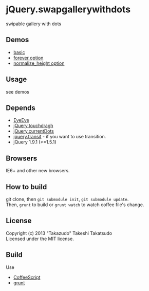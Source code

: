 # jQuery.swapgallerywithdots

swipable gallery with dots

## Demos

* [basic](http://takazudo.github.io/jQuery.swapgallerywithdots/demos/basic/)
* [forever option](http://takazudo.github.io/jQuery.swapgallerywithdots/demos/forever/)
* [normalize_height option](http://takazudo.github.io/jQuery.swapgallerywithdots/demos/normalize_height/)

## Usage

see demos

## Depends

* [EveEve](https://github.com/Takazudo/EveEve)
* [jQuery.touchdragh](https://github.com/Takazudo/jQuery.touchdragh)
* [jQuery.currentDots](https://github.com/Takazudo/jQuery.currentDots)
* [jquery.transit](http://ricostacruz.com/jquery.transit/) - if you want to use transition.
* jQuery 1.9.1 (>=1.5.1)

## Browsers

IE6+ and other new browsers.  

## How to build

git clone, then `git submodule init`, `git submodule update`.  
Then, `grunt` to build or `grunt watch` to watch coffee file's change.

## License

Copyright (c) 2013 "Takazudo" Takeshi Takatsudo  
Licensed under the MIT license.

## Build

Use

 * [CoffeeScript][coffeescript]
 * [grunt][grunt]

[coffeescript]: http://coffeescript.org "CoffeeScript"
[grunt]: http://gruntjs.com "grunt"
